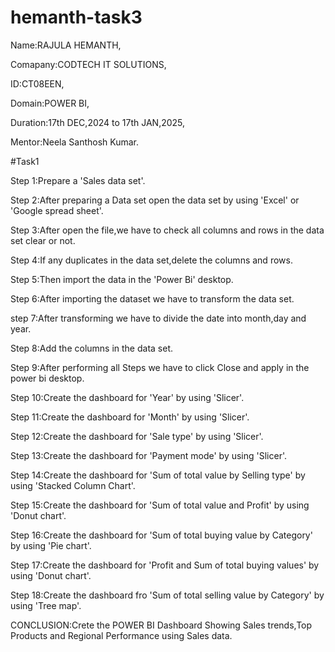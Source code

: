 # hemanth-task3

Name:RAJULA HEMANTH,

Comapany:CODTECH IT SOLUTIONS,

ID:CT08EEN,

Domain:POWER BI,

Duration:17th DEC,2024 to 17th JAN,2025,

Mentor:Neela Santhosh Kumar.

#Task1

Step 1:Prepare a 'Sales data set'.

Step 2:After preparing a Data set open the data set by using 'Excel' or 'Google spread sheet'.

Step 3:After open the file,we have to check all columns and rows in the data set clear or not.

Step 4:If any duplicates in the data set,delete the columns and rows.

Step 5:Then import the data in the 'Power Bi' desktop.

Step 6:After importing the dataset we have to transform the data set.

step 7:After transforming we have to divide the date into month,day and year.

Step 8:Add the columns in the data set.

Step 9:After performing all Steps we have to click Close and apply in the power bi desktop.

Step 10:Create the dashboard for 'Year' by using 'Slicer'.

Step 11:Create the dashboard for 'Month' by using 'Slicer'.

Step 12:Create the dashboard for 'Sale type' by using 'Slicer'.

Step 13:Create the dashboard for 'Payment mode' by using 'Slicer'.

Step 14:Create the dashboard for 'Sum of total value by Selling type' by using 'Stacked Column Chart'.

Step 15:Create the dashboard for 'Sum of total value and Profit' by using 'Donut chart'.

Step 16:Create the dashboard for 'Sum of total buying value by Category' by using 'Pie chart'.

Step 17:Create the dashboard for 'Profit and Sum of total buying values' by using 'Donut chart'.

Step 18:Create the dashboard fro 'Sum of total selling value by Category' by using 'Tree map'.

CONCLUSION:Crete the POWER BI Dashboard Showing Sales trends,Top Products and Regional Performance using Sales data.
